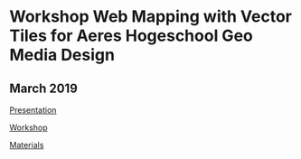 # Workshop Web Mapping with Vector Tiles for Aeres Hogeschool Geo Media Design 
## March 2019

[Presentation](https://nieneb.github.io/aeres_workshop/)

[Workshop](https://github.com/NieneB/aeres_workshop/wiki)

[Materials](https://github.com/NieneB/aeres_workshop/archive/master.zip)